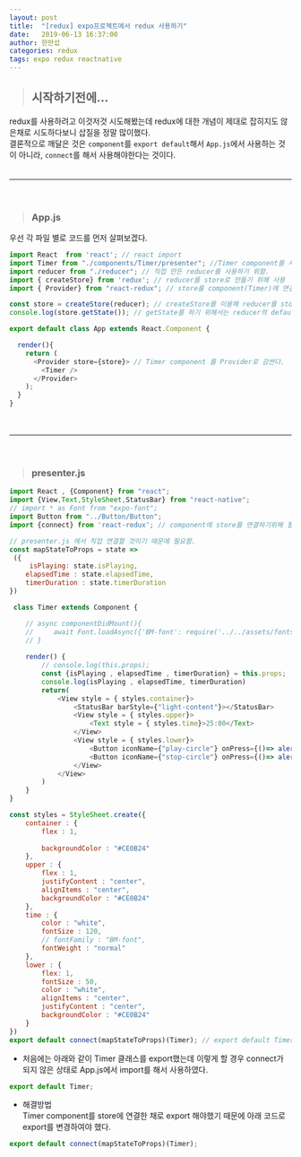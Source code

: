 ```yaml
---
layout: post
title:  "[redux] expo프로젝트에서 redux 사용하기"
date:   2019-06-13 16:37:00
author: 한만섭
categories: redux
tags: expo redux reactnative
---
```


> ## 시작하기전에... 
redux를 사용하려고 이것저것 시도해봤는데 redux에 대한 개념이 제대로 잡히지도 않은채로 시도하다보니 삽질을 정말 많이했다.  
결론적으로 깨달은 것은 `component`를 `export default`해서 `App.js`에서 사용하는 것이 아니라, `connect`를 해서 사용해야한다는 것이다.  
　  

***

　  
   
> ### App.js 
우선 각 파일 별로 코드를 먼저 살펴보겠다.  

```javascript
import React  from 'react'; // react import
import Timer from "./components/Timer/presenter"; //Timer component를 사용하기위해 import 
import reducer from "./reducer"; // 직접 만든 reducer를 사용하기 위함. 
import { createStore} from 'redux'; // reducer를 store로 만들기 위해 사용 
import { Provider} from "react-redux"; // store를 component(Timer)에 연결하기 위해 사용 

const store = createStore(reducer); // createStore를 이용해 reducer를 store로 만들어서 const 변수에 넣음. 
console.log(store.getState()); // getState를 하기 위해서는 reducer의 default일 때 state를 주어야함.  // store의 state를 확인하기위한 코드

export default class App extends React.Component {

  render(){
    return (
      <Provider store={store}> // Timer component 를 Provider로 감싼다. 
        <Timer />
      </Provider>
    );  
  }
}
```
　  

***

　  
> ### presenter.js

```javascript
import React , {Component} from "react";
import {View,Text,StyleSheet,StatusBar} from "react-native";
// import * as Font from "expo-font";
import Button from "../Button/Button";
import {connect} from 'react-redux'; // component에 store를 연결하기위해 필요함. 

// presenter.js 에서 직접 연결할 것이기 때문에 필요함. 
const mapStateToProps = state =>
 ({ 
     isPlaying: state.isPlaying,
    elapsedTime : state.elapsedTime,
    timerDuration : state.timerDuration
})

 class Timer extends Component {

    // async componentDidMount(){
    //     await Font.loadAsync({'BM-font': require('../../assets/fonts/BMHANNAPro.ttf')});
    // }
    
    render() {
        // console.log(this.props);
        const {isPlaying , elapsedTime , timerDuration} = this.props;
        console.log(isPlaying , elapsedTime, timerDuration)
        return(
            <View style = { styles.container}>
                <StatusBar barStyle={"light-content"}></StatusBar>
                <View style = { styles.upper}>
                    <Text style = { styles.time}>25:00</Text>
                </View>
                <View style = { styles.lower}>
                    <Button iconName={"play-circle"} onPress={()=> alert("it works")}></Button>
                    <Button iconName={"stop-circle"} onPress={()=> alert("it works")}></Button>
                </View>
            </View>
        )
    }
}

const styles = StyleSheet.create({
    container : {
        flex : 1,
        
        backgroundColor : "#CE0B24"
    },
    upper : {
        flex : 1,
        justifyContent : "center",
        alignItems : "center",
        backgroundColor : "#CE0B24"
    },
    time : {
        color : "white",
        fontSize : 120,
        // fontFamily : "BM-font",
        fontWeight : "normal"
    },
    lower : {
        flex: 1,
        fontSize : 50,
        color : "white",
        alignItems : "center",
        justifyContent : "center",
        backgroundColor : "#CE0B24"
    }
})
export default connect(mapStateToProps)(Timer); // export default Timer; 대신에 connect해서 export해야하는 것이 문제였음. 
```

* 처음에는 아래와 같이 Timer 클래스를 export했는데 이렇게 할 경우 connect가 되지 않은 상태로 App.js에서 import를 해서 사용하였다.
```javascript
export default Timer;
```

* 해결방법   
  Timer component를 store에 연결한 채로 export 해야했기 때문에 아래 코드로 export를 변경하여야 했다.  
 ```javascript
 export default connect(mapStateToProps)(Timer);
 ```
 



